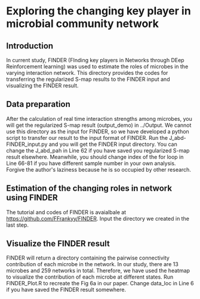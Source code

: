 # Exploring the changing key player in microbial community network
## Introduction
In current study, FINDER (FInding key players in Networks through DEep Reinforcement learning) was used to estimate the roles of microbes in the varying interaction network. This directory provides the codes for transferring the regularized S-map results to the FINDER input and visualizing the FINDER result.

## Data preparation
After the calculation of real time interaction strengths among microbes, you will get the regularized S-map result (output_demo) in ../Output. We cannot use this directory as the input for FINDER, so we have developed a python script to transfer our result to the input format of FINDER. Run the J_abd-FINDER_input.py and you will get the FINDER input directory. You can change the J_abd_pah in Line 62 if you have saved you regularized S-map result elsewhere. Meanwhile, you should change index of the for loop in Line 66-81 if you have different sample number in your own analysis. Forgive the author's laziness because he is so occupied by other research.

## Estimation of the changing roles in network using FINDER
The tutorial and codes of FINDER is avaialbale at https://github.com/FFrankyy/FINDER. Input the directory we created in the last step.

## Visualize the FINDER result
FINDER will return a directory containing the pairwise connectivity contribution of each microbe in the network. In our study, there are 13 microbes and 259 networks in total. Therefore, we have used the heatmap to visualize the contribution of each microbe at different states. Run FINDER_Plot.R to recreate the Fig 6a in our paper.
Change data_loc in Line 6 if you have saved the FINDER result somewhere.
